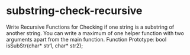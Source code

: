 # substring-check-recursive
Write Recursive Functions for Checking if one string is a substring of another string. You can
write a maximum of one helper function with two arguments apart from the main function.
Function Prototype:
bool isSubStr(char* str1, char* str2);
